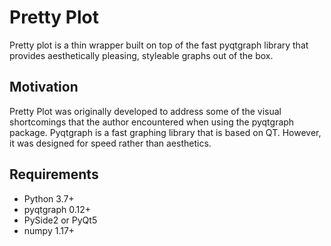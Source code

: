 # Pretty Plot
Pretty plot is a thin wrapper built on top of the fast pyqtgraph library that provides aesthetically pleasing, styleable graphs out of the box.


## Motivation
Pretty Plot was originally developed to address some of the visual shortcomings that the author encountered when using the pyqtgraph package. Pyqtgraph is a fast graphing library that is based on QT. However, it was designed for speed rather than aesthetics. 

## Requirements
- Python 3.7+
- pyqtgraph 0.12+
- PySide2 or PyQt5
- numpy 1.17+
  